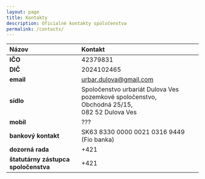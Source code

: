 ```yaml
---
layout: page
title: Kontakty
description: Oficialné kontakty spoločenstva
permalink: /contacts/
---
```


|Názov|Kontakt|
|:-------------|:------------------|
|**IČO**| 42379831|
|**DIČ**| 2024102465 |
|**email**| urbar.dulova@gmail.com|  
|**sídlo**| Spoločenstvo urbariát Dulova Ves pozemkové spoločenstvo,<br/> Obchodná	25/15,<br/> 082 52	Dulova Ves |
|**mobil**| ??? | 
|**bankový kontakt**| SK63 8330 0000 0021 0316 9449 (Fio banka)|
|**dozorná rada**| +421 |
|**štatutárny zástupca spoločenstva**| +421  |

